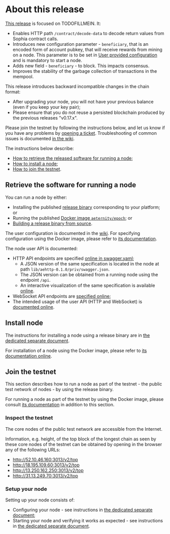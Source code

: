 # About this release

[This release][this-release] is focused on TODOFILLMEIN.
It:
* Enables HTTP path `/contract/decode-data` to decode return values from Sophia contract calls.
* Introduces new configuration parameter - `beneficiary`, that is an encoded form of account pubkey, that will receive rewards from mining on a node. This parameter is to be set in [User provided configuration](https://github.com/aeternity/epoch/wiki/User-provided-configuration) and is mandatory to start a node.
* Adds new field - `beneficiary` - to block. This impacts consensus.
* Improves the stability of the garbage collection of transactions in the mempool.

[this-release]: https://github.com/aeternity/epoch/releases/tag/v0.18.0

This release introduces backward incompatible changes in the chain format:
* After upgrading your node, you will not have your previous balance (even if you keep your key pair);
* Please ensure that you do not reuse a persisted blockchain produced by the previous releases "v0.17.x".

Please join the testnet by following the instructions below, and let us know if you have any problems by [opening a ticket](https://github.com/aeternity/epoch/issues).
Troubleshooting of common issues is documented [in the wiki](https://github.com/aeternity/epoch/wiki/Troubleshooting).

The instructions below describe:
* [How to retrieve the released software for running a node](#retrieve-the-software-for-running-a-node);
* [How to install a node](#install-node);
* [How to join the testnet](#join-the-testnet).

## Retrieve the software for running a node

You can run a node by either:
* Installing the published [release binary][this-release] corresponding to your platform; or
* Running the published [Docker image `aeternity/epoch`][docker]; or
* [Building a release binary from source][build].

[docker]: https://github.com/aeternity/epoch/blob/v0.18.0/docs/docker.md
[build]: https://github.com/aeternity/epoch/blob/v0.18.0/docs/build.md

The user configuration is documented in the [wiki](https://github.com/aeternity/epoch/wiki/User-provided-configuration).
For specifying configuration using the Docker image, please refer to [its documentation][docker].

The node user API is documented:
* HTTP API endpoints are specified [online in swagger.yaml][swagger-yaml];
  * A JSON version of the same specification is located in the node at path `lib/aehttp-0.1.0/priv/swagger.json`.
  * The JSON version can be obtained from a running node using the endpoint `/api`.
  * An interactive visualization of the same specification is available [online][swagger-ui].
* WebSocket API endpoints are [specified online][api-doc];
* The intended usage of the user API (HTTP and WebSocket) is [documented online][api-doc].

[swagger-yaml]: https://github.com/aeternity/epoch/blob/v0.18.0/config/swagger.yaml
[swagger-ui]: https://aeternity.github.io/epoch-api-docs/?config=https://raw.githubusercontent.com/aeternity/epoch/v0.18.0/apps/aehttp/priv/swagger.json
[api-doc]: https://github.com/aeternity/protocol/blob/epoch-v0.18.0/epoch/api/README.md

## Install node

The instructions for installing a node using a release binary are in [the dedicated separate document](../../docs/installation.md).

For installation of a node using the Docker image, please refer to [its documentation online][docker].

## Join the testnet

This section describes how to run a node as part of the testnet - the public test network of nodes - by using the release binary.

For running a node as part of the testnet by using the Docker image, please consult [its documentation][docker] in addition to this section.

### Inspect the testnet

The core nodes of the public test network are accessible from the Internet.

Information, e.g. height, of the top block of the longest chain as seen by these core nodes of the testnet can be obtained by opening in the browser any of the following URLs:
* http://52.10.46.160:3013/v2/top
* http://18.195.109.60:3013/v2/top
* http://13.250.162.250:3013/v2/top
* http://31.13.249.70:3013/v2/top

### Setup your node

Setting up your node consists of:
* Configuring your node - see instructions in [the dedicated separate document](../../docs/configuration.md);
* Starting your node and verifying it works as expected - see instructions in [the dedicated separate document](../../docs/operation.md).
